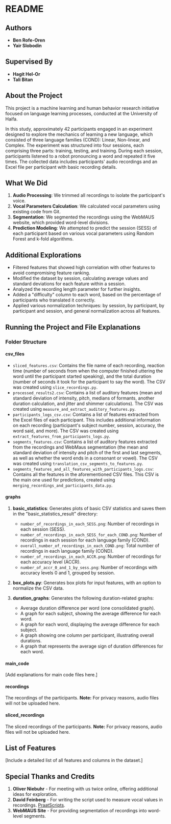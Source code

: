 # README

## Authors
- **Ben Rofe-Oren**
- **Yair Slobodin**

## Supervised By
- **Hagit Hel-Or**
- **Tali Bitan**

## About the Project
This project is a machine learning and human behavior research initiative focused on language learning processes, conducted at the University of Haifa.

In this study, approximately 42 participants engaged in an experiment designed to explore the mechanics of learning a new language, which consisted of three language families (COND): Linear, Non-linear, and Complex. The experiment was structured into four sessions, each comprising three parts: training, testing, and training. During each session, participants listened to a robot pronouncing a word and repeated it five times. The collected data includes participants' audio recordings and an Excel file per participant with basic recording details.

## What We Did
1. **Audio Processing**: We trimmed all recordings to isolate the participant's voice.
2. **Vocal Parameters Calculation**: We calculated vocal parameters using existing code from Git.
3. **Segmentation**: We segmented the recordings using the WebMAUS website, which provided word-level divisions.
4. **Prediction Modeling**: We attempted to predict the session (SESS) of each participant based on various vocal parameters using Random Forest and k-fold algorithms.

## Additional Explorations
- Filtered features that showed high correlation with other features to avoid compromising feature ranking.
- Modified the dataset by session, calculating average values and standard deviations for each feature within a session.
- Analyzed the recording length parameter for further insights.
- Added a "difficulty" column to each word, based on the percentage of participants who translated it correctly.
- Applied various normalization techniques: by session, by participant, by participant and session, and general normalization across all features.

## Running the Project and File Explanations

### Folder Structure

#### csv_files
   - `sliced_features.csv`: Contains the file name of each recording, reaction time (number of seconds from when the computer finished uttering the word until the participant started speaking), and the total duration (number of seconds it took for the participant to say the word). The CSV was created using `slice_recordings.py`.
   - `processed_results2.csv`: Contains a list of auditory features (mean and standard deviation of intensity, pitch, medians of formants, another duration calculation, and jitter and shimmer calculations). The CSV was created using `measure_and_extract_auditory_features.py`.
   - `participants_logs_csv.csv`: Contains a list of features extracted from the Excel files of each participant. This includes additional information on each recording (participant's subject number, session, accuracy, the word said, and more). The CSV was created using `extract_features_from_participants_logs.py`.
   - `segments_features.csv`: Contains a list of auditory features extracted from the recordings and WebMaus segmentation (the mean and standard deviation of intensity and pitch of the first and last segments, as well as whether the word ends in a consonant or vowel). The CSV was created using `translation_csv_segments_to_features.py`.
   - `segments_features_and_all_features_with_participants_logs.csv`: Contains all the features in the aforementioned CSV files. This CSV is the main one used for predictions, created using `merging_recordings_and_participants_data.py`.

#### graphs
1. **basic_statistics**: Generates plots of basic CSV statistics and saves them in the "basic_statistics_result" directory:
   - `number_of_recordings_in_each_SESS.png`: Number of recordings in each session (SESS).
   - `number_of_recordings_in_each_SESS_for_each_COND.png`: Number of recordings in each session for each language family (COND).
   - `overall_number_of_recordings_in_each_COND.png`: Total number of recordings in each language family (COND).
   - `number_of_recordings_in_each_ACCR.png`: Number of recordings for each accuracy level (ACCR).
   - `number_of_accr_0_and_1_by_sess.png`: Number of recordings with accuracy levels 0 and 1, grouped by session.

2. **box_plots.py**: Generates box plots for input features, with an option to normalize the CSV data.

3. **duration_graphs**: Generates the following duration-related graphs:
   - Average duration difference per word (one consolidated graph).
   - A graph for each subject, showing the average difference for each word.
   - A graph for each word, displaying the average difference for each subject.
   - A graph showing one column per participant, illustrating overall durations.
   - A graph that represents the average sign of duration differences for each word.

#### main_code
[Add explanations for main code files here.]

#### recordings
The recordings of the participants. **Note:** For privacy reasons, audio files will not be uploaded here.

#### sliced_recordings
The sliced recordings of the participants. **Note:** For privacy reasons, audio files will not be uploaded here.

## List of Features
[Include a detailed list of all features and columns in the dataset.]

## Special Thanks and Credits
1. **Oliver Niebuhr** - For meeting with us twice online, offering additional ideas for exploration.
2. **David Feinberg** - For writing the script used to measure vocal values in recordings. [PraatScripts](https://github.com/drfeinberg/PraatScripts/blob/master/Measure%20Pitch%2C%20HNR%2C%20Jitter%2C%20Shimmer%2C%20and%20Formants.ipynb).
3. **WebMAUS Site** - For providing segmentation of recordings into word-level segments.
